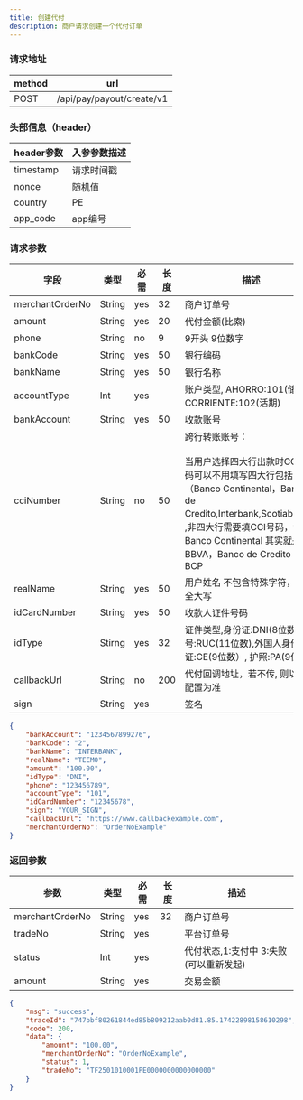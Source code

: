 ```yaml
---
title: 创建代付
description: 商户请求创建一个代付订单
---
```


### 请求地址

| method | url                       |
| ------ | ------------------------- |
| POST   | /api/pay/payout/create/v1 |

### 头部信息（header）

| header参数                  | 入参参数描述 |
|---------------------------|--------|
| timestamp                 | 请求时间戳  |
| nonce                     | 随机值    |
| country                   | PE |
| app_code                  | app编号  |

### 请求参数

| 字段              | 类型   | 必需  | 长度  | 描述                                                      |
|-----------------| ------ |-----|-----|---------------------------------------------------------|
| merchantOrderNo | String | yes | 32  | 商户订单号                                                   |
| amount          | String | yes | 20  | 代付金额(比索)                                                |
| phone           | String | no  | 9   | 9开头 9位数字                                                |
| bankCode        | String | yes | 50  | 银行编码                                                    |
| bankName        | String | yes | 50  | 银行名称                                                    |
| accountType     | Int    | yes |     | 账户类型, AHORRO:101(储蓄) CORRIENTE:102(活期)                  |
| bankAccount     | String | yes | 50  | 收款账号                                                    |
| cciNumber             | String | no  | 50  | 跨行转账账号：<br/><br/>当用户选择四大行出款时CCI 号码可以不用填写四大行包括（Banco Continental，Banco de Credito,Interbank,Scotiabank）<br/>,非四大行需要填CCI号码，注意Banco Continental 其实就是BBVA，Banco de Credito 就是BCP                                                |
| realName        | String | yes | 50  | 用户姓名 不包含特殊字符，建议全大写                                      |
| idCardNumber    | String | yes | 50  | 收款人证件号码                                                 |
| idType          | Stirng | yes | 32  | 证件类型,身份证:DNI(8位数),税号:RUC(11位数),外国人身份证:CE(9位数）, 护照:PA(9位数） |
| callbackUrl     | String | no  | 200 | 代付回调地址，若不传, 则以商户配置为准                                    |
| sign            | String | yes |     | 签名                                                      |

```json title=请求示例
{
    "bankAccount": "1234567899276",
    "bankCode": "2",
    "bankName": "INTERBANK",
    "realName": "TEEMO",
    "amount": "100.00",
    "idType": "DNI",
    "phone": "123456789",
    "accountType": "101",
    "idCardNumber": "12345678",
    "sign": "YOUR_SIGN",
    "callbackUrl": "https://www.callbackexample.com",
    "merchantOrderNo": "OrderNoExample"
}

```

### 返回参数

| 参数            | 类型   | 必需 | 长度 | 描述                          |
| --------------- | ------ | ---- | ---- | ----------------------------- |
| merchantOrderNo | String | yes  | 32   | 商户订单号                    |
| tradeNo         | String | yes  |      | 平台订单号                    |
| status          | Int | yes  |      | 代付状态,1:支付中 3:失败(可以重新发起) |
| amount          | String | yes  |      | 交易金额                      |

```json title=返回示例
{
    "msg": "success",
    "traceId": "747bbf80261844ed85b809212aab0d81.85.17422898158610298",
    "code": 200,
    "data": {
        "amount": "100.00",
        "merchantOrderNo": "OrderNoExample",
        "status": 1,
        "tradeNo": "TF2501010001PE0000000000000000"
    }
}
```
